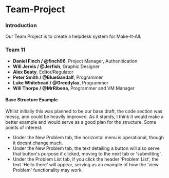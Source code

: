 # Team-Project
### Introduction
Our Team Project is to create a helpdesk system for Make-It-All. 

### Team 11
* **Daniel Finch / @finch96**, Project Manager, Authenitication
* **Will Jervis / @Jerfish**, Graphic Designer
* **Alex Beaty**, Editor/Regulator
* **Peter Smith / @BlueGandalf**, Programmer
* **Luke Whitehead / @Greedylax**, Programmer
* **Will Thorpe / @MrRibena**, Programmer and VM Manager

#### Base Structure Example
Whilst initially this was planned to be our base draft, the code section was messy, and could be heavily improved. As it stands, I think it would make a better example and would serve as a good plan for the structure. 
Some points of interest:
* Under the New Problem tab, the horizontal menu is operational, though it doesnt change much.
* Under the New Problem tab, the text detailing a button will also serve that button's purpose if clicked, moving to the next tab or 'submitting'.
* Under the Problem List tab, if you click the header 'Problem List', the text 'Hello there' will appear, serving as an example of how the 'view Problem' functionality may work.
